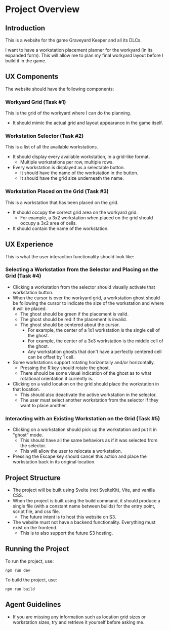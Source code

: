 # Project Overview

## Introduction
This is a website for the game Graveyard Keeper and all its DLCs.

I want to have a workstation placement planner for the workyard (in its expanded form). This will allow me to plan my final workyard layout before I build it in the game.

## UX Components
The website should have the following components:

### Workyard Grid (Task #1)
This is the grid of the workyard where I can do the planning.

* It should mimic the actual grid and layout appearance in the game itself.

### Workstation Selector (Task #2)
This is a list of all the available workstations.

* It should display every available workstation, in a grid-like format.
  * Multiple workstations per row, multiple rows.
* Every workstation is displayed as a selectable button.
  * It should have the name of the workstation in the button.
  * It should have the grid size underneath the name.

### Workstation Placed on the Grid (Task #3)
This is a workstation that has been placed on the grid.

* It should occupy the correct grid area on the workyard grid.
  * For example, a 3x2 workstation when placed on the grid should occupy a 3x2 area of cells.
* It should contain the name of the workstation.

## UX Experience
This is what the user interaction functionality should look like:

### Selecting a Workstation from the Selector and Placing on the Grid (Task #4)
* Clicking a workstation from the selector should visually activate that workstation button.
* When the cursor is over the workyard grid, a workstation ghost should be following the cursor to indicate the size of the workstation and where it will be placed.
  * The ghost should be green if the placement is valid.
  * The ghost should be red if the placement is invalid.
  * The ghost should be centered about the cursor.
    * For example, the center of a 1x1 workstation is the single cell of the ghost.
    * For example, the center of a 3x3 workstation is the middle cell of the ghost.
    * Any workstation ghosts that don't have a perfectly centered cell can be offset by 1 cell.
* Some workstations support rotating horizontally and/or horizontally.
  * Pressing the R key should rotate the ghost.
  * There should be some visual indication of the ghost as to what rotational orientation it currently is.
* Clicking on a valid location on the grid should place the workstation in that location.
  * This should also deactivate the active workstation in the selector.
  * The user must select another workstation from the selector if they want to place another.

### Interacting with an Existing Workstation on the Grid (Task #5)
* Clicking on a workstation should pick up the workstation and put it in "ghost" mode.
  * This should have all the same behaviors as if it was selected from the selector.
  * This will allow the user to relocate a workstation.
* Pressing the Escape key should cancel this action and place the workstation back in its original location.

## Project Structure
* The project will be built using Svelte (not SvelteKit), Vite, and vanilla CSS.
* When the project is built using the build command, it should produce a single file (with a constant name between builds) for the entry point, script file, and css file.
  * The future intent is to host this website on S3.
* The website must not have a backend functionality. Everything must exist on the frontend.
  * This is to also support the future S3 hosting.

## Running the Project
To run the project, use:
```
npm run dev
```
To build the project, use:
```
npm run build
```

## Agent Guidelines
* If you are missing any information such as location grid sizes or workstation sizes, try and retrieve it yourself before asking me.